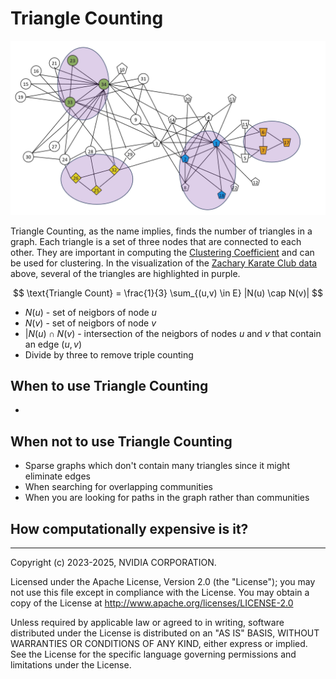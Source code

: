 # Triangle Counting

![Zachary Karate Community Graph](../../_static/zachary_graph_triangles.png)

Triangle Counting, as the name implies, finds the number of triangles in a graph. Each triangle is a set of three nodes that are connected to each other. They are important in computing the [Clustering Coefficient](https://en.wikipedia.org/wiki/Clustering_coefficient) and can be used for clustering. In the visualization of the [Zachary Karate Club data](http://www.communicationcache.com/uploads/1/0/8/8/10887248/an_information_flow_model_for_conflict_and_fission_in_small_groups.pdf) above, several of the triangles are highlighted in purple.

$$
    \text{Triangle Count} = \frac{1}{3} \sum_{(u,v) \in E} |N(u) \cap N(v)|
$$

* $N(u)$ - set of neigbors of node $u$
* $N(v)$ - set of neigbors of node $v$
* $|N(u) \cap N(v)$ - intersection of the neigbors of nodes $u$ and $v$ that contain an edge $(u,v)$
* Divide by three to remove triple counting



## When to use Triangle Counting
* 


## When not to use Triangle Counting
* Sparse graphs which don't contain many triangles since it might eliminate edges
* When searching for overlapping communities
* When you are looking for paths in the graph rather than communities

## How computationally expensive is it?


___
Copyright (c) 2023-2025, NVIDIA CORPORATION.

Licensed under the Apache License, Version 2.0 (the "License");  you may not use this file except in compliance with the License. You may obtain a copy of the License at http://www.apache.org/licenses/LICENSE-2.0

Unless required by applicable law or agreed to in writing, software distributed under the License is distributed on an "AS IS" BASIS, WITHOUT WARRANTIES OR CONDITIONS OF ANY KIND, either express or implied. See the License for the specific language governing permissions and limitations under the License.
